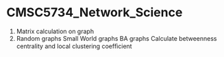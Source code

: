 # CMSC5734_Network_Science

1. Matrix calculation on graph
2. Random graphs 
   Small World 
   graphs BA graphs
   Calculate betweenness centrality and local clustering coefﬁcient 
